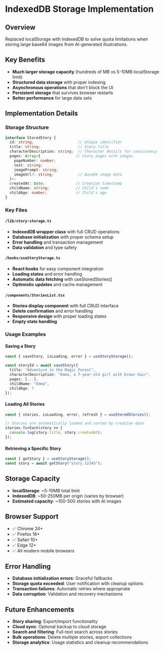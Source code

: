 # IndexedDB Storage Implementation

## Overview
Replaced localStorage with IndexedDB to solve quota limitations when storing large base64 images from AI-generated illustrations.

## Key Benefits
- **Much larger storage capacity** (hundreds of MB vs 5-10MB localStorage limit)
- **Structured data storage** with proper indexing
- **Asynchronous operations** that don't block the UI
- **Persistent storage** that survives browser restarts
- **Better performance** for large data sets

## Implementation Details

### Storage Structure
```typescript
interface StoredStory {
  id: string;                    // Unique identifier
  title: string;                 // Story title
  characterDescription: string;  // Character details for consistency
  pages: Array<{                // Story pages with images
    pageNumber: number;
    text: string;
    imagePrompt: string;
    imageUrl?: string;           // Base64 image data
  }>;
  createdAt: Date;              // Creation timestamp
  childName: string;            // Child's name
  childAge: number;             // Child's age
}
```

### Key Files

#### `/lib/story-storage.ts`
- **IndexedDB wrapper class** with full CRUD operations
- **Database initialization** with proper schema setup
- **Error handling** and transaction management
- **Data validation** and type safety

#### `/hooks/useStoryStorage.ts`
- **React hooks** for easy component integration
- **Loading states** and error handling
- **Automatic data fetching** with useStoredStories()
- **Optimistic updates** and cache management

#### `/components/StoriesList.tsx`
- **Stories display component** with full CRUD interface
- **Delete confirmation** and error handling
- **Responsive design** with proper loading states
- **Empty state handling**

### Usage Examples

#### Saving a Story
```typescript
const { saveStory, isLoading, error } = useStoryStorage();

const storyId = await saveStory({
  title: "Adventure in the Magic Forest",
  characterDescription: "Emma, a 7-year-old girl with brown hair",
  pages: [...],
  childName: "Emma",
  childAge: 7
});
```

#### Loading All Stories
```typescript
const { stories, isLoading, error, refresh } = useStoredStories();

// Stories are automatically loaded and sorted by creation date
stories.forEach(story => {
  console.log(story.title, story.createdAt);
});
```

#### Retrieving a Specific Story
```typescript
const { getStory } = useStoryStorage();
const story = await getStory("story_12345");
```

## Storage Capacity
- **localStorage**: ~5-10MB total limit
- **IndexedDB**: ~50-250MB per origin (varies by browser)
- **Estimated capacity**: ~100-500 stories with AI images

## Browser Support
- ✅ Chrome 24+
- ✅ Firefox 16+
- ✅ Safari 10+
- ✅ Edge 12+
- ✅ All modern mobile browsers

## Error Handling
- **Database initialization errors**: Graceful fallbacks
- **Storage quota exceeded**: User notification with cleanup options
- **Transaction failures**: Automatic retries where appropriate
- **Data corruption**: Validation and recovery mechanisms

## Future Enhancements
- **Story sharing**: Export/import functionality
- **Cloud sync**: Optional backup to cloud storage
- **Search and filtering**: Full-text search across stories
- **Bulk operations**: Delete multiple stories, export collections
- **Storage analytics**: Usage statistics and cleanup recommendations